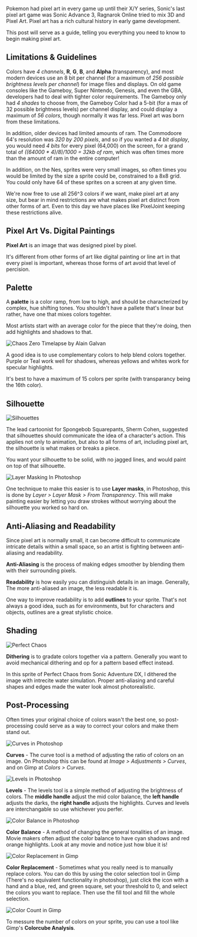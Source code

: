 Pokemon had pixel art in every game up until their X/Y series, Sonic's last pixel art game was Sonic Advance 3, Ragnarok Online tried to mix 3D and Pixel Art. Pixel art has a rich cultural history in early game development.

This post will serve as a guide, telling you everything you need to know to begin making pixel art.

## Limitations & Guidelines

Colors have *4 channels*, **R**, **G**, **B**, and **Alpha** (transparency), and most modern devices use an 8 bit per channel (for a maximum of *256 possible brightness levels per channel*) for image files and displays. On old game consoles like the Gameboy, Super Nintendo, Genesis, and even the GBA, developers had to deal with tighter color requirements. The Gameboy only had *4 shades* to choose from, the Gameboy Color had a 5-bit (for a max of 32 possible brightness levels) per channel display, and could display a maximum of *56 colors*, though normally it was far less. Pixel art was born from these limitations.

In addition, older devices had limited amounts of ram. The Commodoore 64's resolution was *320 by 200 pixels*, and so if you wanted a *4 bit display*, you would need *4 bits* for every pixel (64,000) on the screen, for a grand total of *((64000 * 4)/8)/1000 = 32kb of ram*, which was often times more than the amount of ram in the entire computer!

In addition, on the Nes, sprites were very small images, so often times you would be limited by the size a sprite could be, constrained to a 8x8 grid. You could only have 64 of these sprites on a screen at any given time.

We're now free to use all 256^3 colors if we want, make pixel art at any size, but bear in mind restrictions are what makes pixel art distinct from other forms of art. Even to this day we have places like PixelJoint keeping these restrictions alive.

## Pixel Art Vs. Digital Paintings

**Pixel Art** is an image that was designed pixel by pixel.

It's different from other forms of art like digital painting or line art in that every pixel is important, whereas those forms of art avoid that level of percision.

## Palette

A **palette** is a color ramp, from low to high, and should be characterized by complex, hue shifting tones. You shouldn't have a pallete that's linear but rather, have one that mixes colors togehter.

Most artists start with an average color for the piece that they're doing, then add highlights and shadows to that.

![Chaos Zero Timelapse by Alain Galvan](assets/chaos-zero.gif)  

A good idea is to use complementary colors to help blend colors together. Purple or Teal work well for shadows, whereas yellows and whites work for specular highlights.

It's best to have a maximum of 15 colors per sprite (with transparancy being the 16th color).

## Silhouette

![Silhouettes](assets/blursilprogress.gif)

The lead cartoonist for Spongebob Squarepants, Sherm Cohen, suggested that silhouettes should communicate the idea of a character's action. This applies not only to animation, but also to all forms of art, including pixel art, the silhouette is what makes or breaks a piece.

You want your silhouette to be solid, with no jagged lines, and would paint on top of that silhouette.

![Layer Masking In Photoshop](assets/layermask.gif)

One technique to make this easier is to use **Layer masks**, in Photoshop, this is done by *Layer > Layer Mask > From Transparency*. This will make painting easier by letting you draw strokes without worrying about the silhouette you worked so hard on.

## Anti-Aliasing and Readability

Since pixel art is normally small, it can become difficult to communicate intricate details within a small space, so an artist is fighting between anti-aliasing and readability.

**Anti-Aliasing** is the process of making edges smoother by blending them with their surrounding pixels.

**Readability** is how easily you can distinguish details in an image. Generally, The more anti-aliased an image, the less readable it is.

One way to improve readability is to add **outlines** to your sprite. That's not always a good idea, such as for environments, but for characters and objects, outlines are a great stylistic choice.

## Shading

![Perfect Chaos](assets/perfect-chaos.gif)

**Dithering** is to gradate colors together via a pattern. Generally you want to avoid mechanical dithering and op for a pattern based effect instead.

In this sprite of Perfect Chaos from Sonic Adventure DX, I dithered the image with intrecite water simulation. Proper anti-aliasing and careful shapes and edges made the water look almost photorealistic.

## Post-Processing

Often times your original choice of colors wasn't the best one, so post-processing could serve as a way to correct your colors and make them stand out.

![Curves in Photoshop](assets/curvesphotoshop.gif)

**Curves** - The curve tool is a method of adjusting the ratio of colors on an image. On Photoshop this can be found at *Image > Adjustments > Curves*, and on Gimp at *Colors > Curves*.

![Levels in Photoshop](assets/levelsphotoshop.gif)

**Levels** - The levels tool is a simple method of adjusting the brightness of colors. The **middle handle** adjust the mid color balance, the **left handle** adjusts the darks, the **right handle** adjusts the highlights. Curves and levels are interchangable so use whichever you perfer.

![Color Balance in Photoshop](assets/colorbalancephotoshop.gif)

**Color Balance** - A method of changing the general tonalities of an image. Movie makers often adjust the color balance to have cyan shadows and red orange highlights. Look at any movie and notice just how blue it is!

![Color Replacement in Gimp](assets/colorreplacegimp.gif)

**Color Replacement** - Sometimes what you really need is to manually replace colors. You can do this by using the color selection tool in Gimp (There's no equivalent functionality in photoshop), just click the icon with a hand and a blue, red, and green square, set your threshold to 0, and select the colors you want to replace. Then use the fill tool and fill the whole selection.

![Color Count in Gimp](assets/colorcountgimp.gif)

To messure the number of colors on your sprite, you can use a tool like Gimp's **Colorcube Analysis**.
